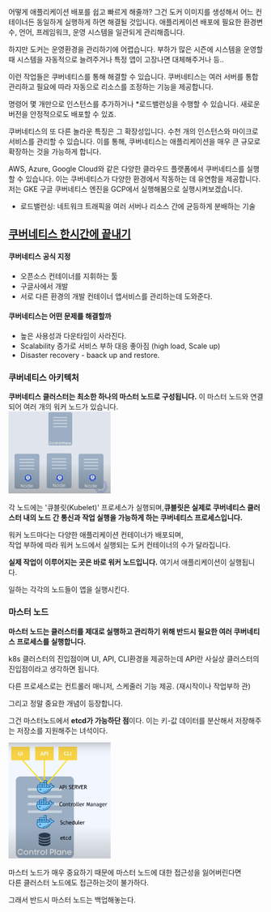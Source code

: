 어떻게 애플리케이션 배포를 쉽고 빠르게 해줄까? 그건 도커 이미지를 생성해서 어느 컨테이너든 동일하게 실행하게 하면 해결될 것입니다.
애플리케이션 배포에 필요한 환경변수, 언어, 프레임워크, 운영 시스템을 일관되게 관리해줍니다.

하지만 도커는 운영환경을 관리하기에 어렵습니다. 부하가 많은 시즌에 시스템을 운영할때 시스템을 자동적으로 늘려주거나 특정 앱이 고장나면 대체해주거나 등..

이런 작업들은 쿠버네티스를 통해 해결할 수 있습니다.
쿠버네티스는 여러 서버를 통합 관리하고 필요에 따라 자동으로 리소스를 조정하는 기능을 제공합니다.

명령어 몇 개만으로 인스턴스를 추가하거나 *로드밸런싱을 수행할 수 있습니다.
새로운 버전을 안정적으로도 배포할 수 있죠.


쿠버네티스의 또 다른 놀라운 특징은 그 확장성입니다. 수천 개의 인스턴스와 마이크로서비스를 관리할 수 있습니다. 이를 통해, 쿠버네티스는 애플리케이션을 매우 큰 규모로 확장하는 것을 가능하게 합니다.

AWS, Azure, Google Cloud와 같은 다양한 클라우드 플랫폼에서 쿠버네티스를 실행할 수 있습니다. 이는 쿠버네티스가 다양한 환경에서 작동하는 데 유연함을 제공합니다.
저는 GKE 구글 쿠버네티스 엔진을 GCP에서 실행해봄으로 실행시켜보겠습니다.


 * 로드밸런싱: 네트워크 트래픽을 여러 서버나 리소스 간에 균등하게 분배하는 기술

## [쿠버네티스 한시간에 끝내기](https://www.youtube.com/watch?v=s_o8dwzRlu4&list=PLMrkKyjG4Vpe45DDZmDVnyvk8myF8EJNq&index=1)

#### 쿠버네티스 공식 지정
- 오픈소스 컨테이너를 지휘하는 툴
- 구글사에서 개발
- 서로 다른 환경의 개발 컨테이너 앱서비스를 관리하는데 도와준다.


#### 쿠버네티스는 어떤 문제를 해결할까
- 높은 사용성과 다운타임이 사라진다.
- Scalability 증가로 서비스 부하 대응 좋아짐 (high load, Scale up)
- Disaster recovery - baack up and restore.

### 쿠버네티스 아키텍처

**쿠버네티스 클러스터는 최소한 하나의 마스터 노드로 구성됩니다.**
이 마스터 노드와 연결되어 여러 개의 워커 노드가 있습니다.\
<img src="../../../static/img/img_2.png" alt="쿠버네티스 아키텍처" width="40%">

각 노드에는 '큐블릿(Kubelet)' 프로세스가 실행되며,**큐블릿은 실제로 쿠버네티스 클러스터 내의 노드 간 통신과 작업 실행을 가능하게 하는 쿠버네티스 프로세스입니다.**

워커 노드마다는 다양한 애플리케이션 컨테이너가 배포되며,\
작업 부하에 따라 워커 노드에서 실행되는 도커 컨테이너의 수가 달라집니다.

**실제 작업이 이루어지는 곳은 바로 워커 노드입니다.** 여기서 애플리케이션이 실행됩니다.

일하는 각각의 노드들이 앱을 실행시킨다.


### 마스터 노드 

**마스터 노드는 클러스터를 제대로 실행하고 관리하기 위해 반드시 필요한 여러 쿠버네티스 프로세스를 실행합니다.**

k8s 클러스터의 진입점이며 UI, API, CLI환경을 제공하는데 API란 사실상 클러스터의 진입점이라고 생각하면 됩니다.

다른 프로세스로는  컨트롤러 매니저,  스케줄러 기능 제공. (재시작이나 작업부하 관)

그리고 정말 중요한 개념이 등장합니다.

그건 마스터노드에서 **etcd가 가능하단 점**이다. 이는 키-값 데이터를 분산해서 저장해주는 저장소를 지원해주는 녀석이다.  

<img src="../../../static/img/img_3.png" alt="쿠버네티스 마스터노드" width="40%">

마스터 노드가 매우 중요하기 때문에 마스터 노드에 대한 접근성을 잃어버린다면\
다른 클러스터 노드에도 접근하는것이 불가하다.

그래서 반드시 마스터 노드는 백업해놓는다.
